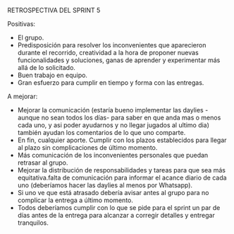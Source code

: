 
RETROSPECTIVA DEL SPRINT 5

Positivas: 
- El grupo. 
- Predisposición para resolver los inconvenientes que aparecieron durante el recorrido, creatividad a la hora de proponer nuevas funcionalidades y soluciones, ganas de aprender y experimentar más allá de lo solicitado. 
- Buen trabajo en equipo. 
- Gran esfuerzo para cumplir en tiempo y forma con las entregas.


A mejorar: 
- Mejorar la comunicación (estaría bueno implementar las daylies -aunque no sean todos los días- para saber en que anda mas o menos cada uno, y asi poder ayudarnos y no llegar jugados al ultimo dia) también ayudan los comentarios de lo que uno comparte. 
- En fin, cualquier aporte. Cumplir con los plazos establecidos para llegar al plazo sin complicaciones de último momento. 
- Más comunicación de los inconvenientes personales que puedan retrasar al grupo. 
- Mejorar la distribución de responsabilidades y tareas para que sea más equitativa.falta de comunicación para informar el acance diario de cada uno (deberíamos hacer las daylies al menos por Whatsapp). 
- Si uno ve que está atrasado debería avisar antes al grupo para no complicar la entrega a último momento. 
- Todos deberíamos cumplir con lo que se pide para el sprint un par de días antes de la entrega para alcanzar a corregir detalles y entregar tranquilos.